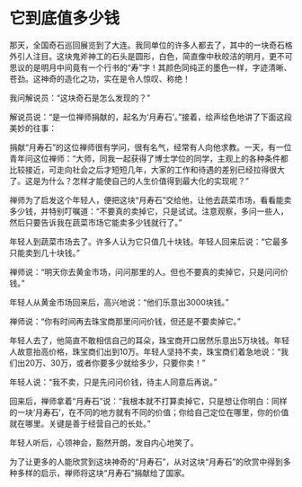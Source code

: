 # 它到底值多少钱

那天，全国奇石巡回展览到了大连。我同单位的许多人都去了，其中的一块奇石格外引人注目。这块鬼斧神工的石头是圆形，白色，简直像中秋皎洁的明月，更不可思议的是明月中间竟有一个行书的“寿”字！其颜色同纯正的墨色一样，字迹清晰、苍劲。这神奇的造化之功，实在是令人惊叹、称绝！ 

我问解说员：“这块奇石是怎么发现的？” 

解说员说：“是一位禅师捐献的，起名为‘月寿石’。”接着，绘声绘色地讲了下面这段美妙的往事： 

捐献“月寿石”的这位禅师很有学问，很有名气，经常有人向他求教。一天，有一位青年问这位禅师：“大师，同我一起获得了博士学位的同学，主观上的各种条件都比较接近，可走向社会之后才短短几年，大家的工作和待遇的差别已经拉得很大了。这是为什么？怎样才能使自己的人生价值得到最大化的实现呢？” 

禅师为了启发这个年轻人，便把这块“月寿石”交给他，让他去蔬菜市场，看看能卖多少钱，并特别叮嘱道：“不要真的卖掉它，只是试试。注意观察，多问一些人，然后只要告诉我在蔬菜市场它能卖多少钱就行了。” 

年轻人到蔬菜市场去了。许多人认为它只值几十块钱。年轻人回来后说：“它最多只能卖到几十块钱。” 

禅师说：“明天你去黄金市场，问问那里的人。但也不要真的卖掉它，只是问问价钱。” 

年轻人从黄金市场回来后，高兴地说：“他们乐意出3000块钱。” 

禅师说：“你有时间再去珠宝商那里问问价钱，但还是不要卖掉它。” 

年轻人去了，他简直不敢相信自己的耳朵，珠宝商开口居然乐意出5万块钱。年轻人故意抬高价格，珠宝商们出到10万。年轻人坚持不卖，珠宝商们着急地说：“我们出20万、30万，或者你要多少就给多少，只要你卖！” 

年轻人说：“我不卖，只是先问问价钱，待主人同意后再说。” 

回来后，禅师拿着“月寿石”说：“我根本就不打算卖掉它，只是想让你明白：同样的一块‘月寿石’，在不同的地方就有不同的价值；你给自己定位在哪里，你的价值就在哪里。关键是善于经营自己的长处。” 

年轻人听后，心领神会，豁然开朗，发自内心地笑了。 

为了让更多的人能欣赏到这块神奇的“月寿石”，从对这块“月寿石”的欣赏中得到多种多样的启示，禅师将这块“月寿石”捐献给了国家。
 